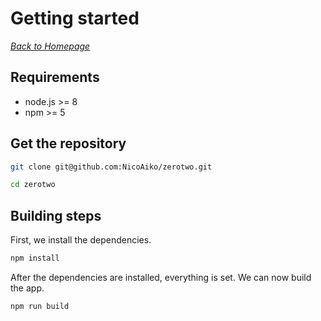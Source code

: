 # Getting started
_[Back to Homepage](home)_

## Requirements
* node.js >= 8
* npm >= 5

## Get the repository

```bash
git clone git@github.com:NicoAiko/zerotwo.git

cd zerotwo
```

## Building steps
First, we install the dependencies.

```bash
npm install
```

After the dependencies are installed, everything is set.
We can now build the app.
```bash
npm run build
```